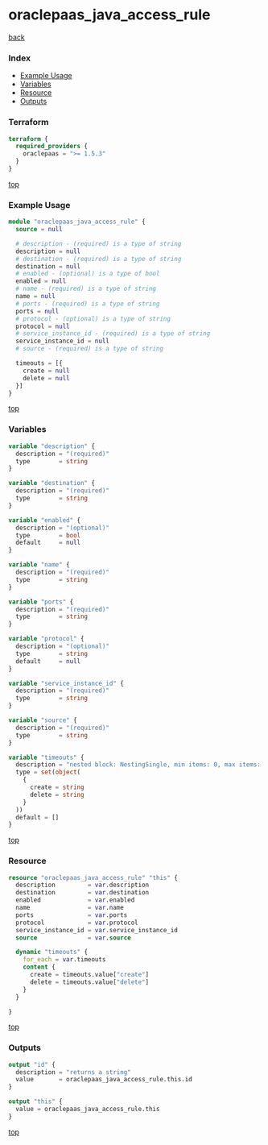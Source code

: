 # oraclepaas_java_access_rule

[back](../oraclepaas.md)

### Index

- [Example Usage](#example-usage)
- [Variables](#variables)
- [Resource](#resource)
- [Outputs](#outputs)

### Terraform

```terraform
terraform {
  required_providers {
    oraclepaas = ">= 1.5.3"
  }
}
```

[top](#index)

### Example Usage

```terraform
module "oraclepaas_java_access_rule" {
  source = null

  # description - (required) is a type of string
  description = null
  # destination - (required) is a type of string
  destination = null
  # enabled - (optional) is a type of bool
  enabled = null
  # name - (required) is a type of string
  name = null
  # ports - (required) is a type of string
  ports = null
  # protocol - (optional) is a type of string
  protocol = null
  # service_instance_id - (required) is a type of string
  service_instance_id = null
  # source - (required) is a type of string

  timeouts = [{
    create = null
    delete = null
  }]
}
```

[top](#index)

### Variables

```terraform
variable "description" {
  description = "(required)"
  type        = string
}

variable "destination" {
  description = "(required)"
  type        = string
}

variable "enabled" {
  description = "(optional)"
  type        = bool
  default     = null
}

variable "name" {
  description = "(required)"
  type        = string
}

variable "ports" {
  description = "(required)"
  type        = string
}

variable "protocol" {
  description = "(optional)"
  type        = string
  default     = null
}

variable "service_instance_id" {
  description = "(required)"
  type        = string
}

variable "source" {
  description = "(required)"
  type        = string
}

variable "timeouts" {
  description = "nested block: NestingSingle, min items: 0, max items: 0"
  type = set(object(
    {
      create = string
      delete = string
    }
  ))
  default = []
}
```

[top](#index)

### Resource

```terraform
resource "oraclepaas_java_access_rule" "this" {
  description         = var.description
  destination         = var.destination
  enabled             = var.enabled
  name                = var.name
  ports               = var.ports
  protocol            = var.protocol
  service_instance_id = var.service_instance_id
  source              = var.source

  dynamic "timeouts" {
    for_each = var.timeouts
    content {
      create = timeouts.value["create"]
      delete = timeouts.value["delete"]
    }
  }

}
```

[top](#index)

### Outputs

```terraform
output "id" {
  description = "returns a string"
  value       = oraclepaas_java_access_rule.this.id
}

output "this" {
  value = oraclepaas_java_access_rule.this
}
```

[top](#index)